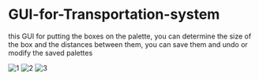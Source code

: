 # GUI-for-Transportation-system
this GUI for putting the boxes on the palette, you can determine the size of the box and the distances between them, you can save them and undo or modify the saved palettes


![1](https://github.com/HesahmGamal/GUI-for-Transportation-system/assets/93918557/d4752c7a-25e8-4c66-ad6a-f3e10c3d11e8)
![2](https://github.com/HesahmGamal/GUI-for-Transportation-system/assets/93918557/bc1b07ad-9cc0-41fa-8bf0-6e36911aeff7)
![3](https://github.com/HesahmGamal/GUI-for-Transportation-system/assets/93918557/aed2ec92-9619-4408-a8d3-4eb3a9d31848)
